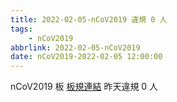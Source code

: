 ```yaml
---
title: 2022-02-05-nCoV2019 違規 0 人
tags:
    - nCoV2019
abbrlink: 2022-02-05-nCoV2019
date: nCoV2019-2022-02-05 12:00:00
---
```

nCoV2019 板 [板規連結](https://www.ptt.cc/bbs/nCoV2019/M.1584500627.A.886.html)
昨天違規 0 人
